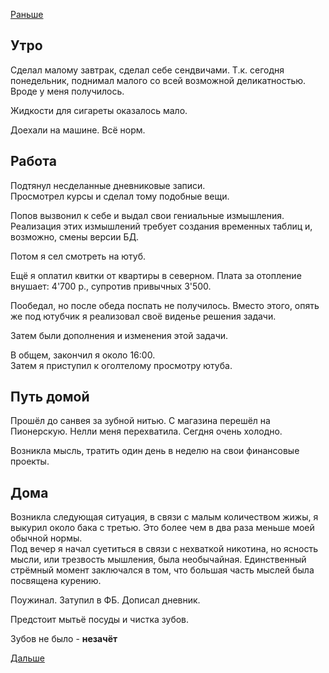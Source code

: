 [Раньше](2019.12.22.md)
## Утро
Сделал малому завтрак, сделал себе сендвичами. Т.к. сегодня понедельник, поднимал малого со всей возможной деликатностью. Вроде у меня получилось.

Жидкости для сигареты оказалось мало.

Доехали на машине. Всё норм.
## Работа
Подтянул несделанные дневниковые записи.  
Просмотрел курсы и сделал тому подобные вещи.

Попов вызвонил к себе и выдал свои гениальные измышления.  
Реализация этих измышлений требует создания временных таблиц и, возможно, смены версии БД.

Потом я сел смотреть на ютуб.

Ещё я оплатил квитки от квартиры в северном. Плата за отопление внушает: 4'700 р., супротив привычных 3'500.

Пообедал, но после обеда поспать не получилось. Вместо этого, опять же под ютубчик я реализовал своё виденье решения задачи.

Затем были дополнения и изменения этой задачи.

В общем, закончил я около 16:00.  
Затем я приступил к оголтелому просмотру ютуба.
## Путь домой
Прошёл до санвея за зубной нитью. С магазина перешёл на Пионерскую. Нелли меня перехватила. Сегдня очень холодно.

Возникла мысль, тратить один день в неделю на свои финансовые проекты.
## Дома
Возникла следующая ситуация, в связи с малым количеством жижы, я выкурил около бака с третью. Это более чем в два раза меньше моей обычной нормы.  
Под вечер я начал суетиться в связи с нехваткой никотина, но ясность мысли, или трезвость мышления, была необычайная. Единственный стрёмный момент заключался в том, что большая часть мыслей была посвящена курению.

Поужинал. Затупил в ФБ. Дописал дневник.

Предстоит мытьё посуды и чистка зубов.

Зубов не было - **незачёт**

[Дальше](2019.12.24.md)
